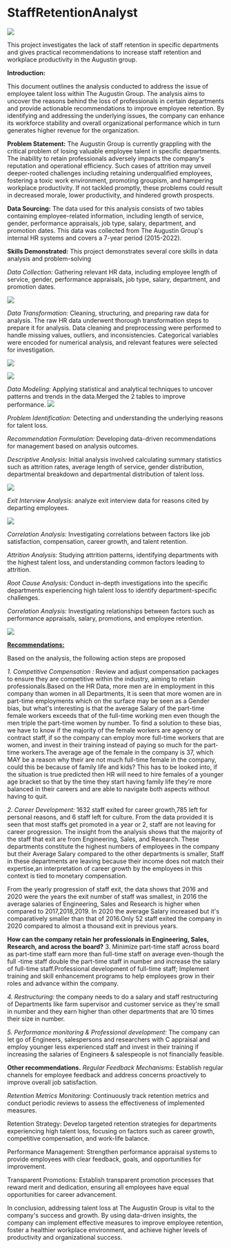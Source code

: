 # StaffRetentionAnalyst

![](SrAnalystGithub/FrontPage.png)

This project investigates the lack of staff retention in specific departments and gives practical recommendations to increase staff retention and workplace productivity in the Augustin group.

**Introduction:**

This document outlines the analysis conducted to address the issue of employee talent loss within The Augustin Group. The analysis aims to uncover the reasons behind the loss of professionals in certain departments and provide actionable recommendations to improve employee retention. By identifying and addressing the underlying issues, the company can enhance its workforce stability and overall organizational performance which in turn generates higher revenue for the organization.

**Problem Statement:**
The Augustin Group is currently grappling with the critical problem of losing valuable employee talent in specific departments. The inability to retain professionals adversely impacts the company's reputation and operational efficiency. Such cases of attrition may unveil deeper-rooted challenges including retaining underqualified employees, fostering a toxic work environment, promoting groupism, and hampering workplace productivity. If not tackled promptly, these problems could result in decreased morale, lower productivity, and hindered growth prospects.

**Data Sourcing:**
The data used for this analysis consists of two tables containing employee-related information, including length of service, gender, performance appraisals, job type, salary, department, and promotion dates. This data was collected from The Augustin Group's internal HR systems and covers a 7-year period (2015-2022).

**Skills Demonstrated:**
This project demonstrates several core skills in data analysis and problem-solving

*Data Collection:* Gathering relevant HR data, including employee length of service, gender, performance appraisals, job type, salary, department, and promotion dates.

![](SrAnalystGithub/DataCleaning1.png)

*Data Transformation:* Cleaning, structuring, and preparing raw data for analysis. The raw HR data underwent thorough transformation steps to prepare it for analysis. Data cleaning and preprocessing were performed to handle missing values, outliers, and inconsistencies. Categorical variables were encoded for numerical analysis, and relevant features were selected for investigation.

 ![](SrAnalystGithub/DataCleaning2.png)

![](SrAnalystGithub/DataCleaning4.png) 

*Data Modeling:* Applying statistical and analytical techniques to uncover patterns and trends in the data.Merged the 2 tables to improve performance.
![](SrAnalystGithub/DataCleaning3.png)

*Problem Identification:* Detecting and understanding the underlying reasons for talent loss.

*Recommendation Formulation:* Developing data-driven recommendations for management based on analysis outcomes.

*Descriptive Analysis:* Initial analysis involved calculating summary statistics such as attrition rates, average length of service, gender distribution, departmental breakdown and departmental distribution of talent loss.

  ![](SrAnalystGithub/GenderGap.png)

*Exit Interview Analysis:*  analyze exit interview data for reasons cited by departing employees.

![](SrAnalystGithub/GenderActivity.png)

*Correlation Analysis:* Investigating correlations between factors like job satisfaction, compensation, career growth, and talent retention.         

*Attrition Analysis:* Studying attrition patterns, identifying departments with the highest talent loss, and understanding common factors leading to attrition.

*Root Cause Analysis:* Conduct in-depth investigations into the specific departments experiencing high talent loss to identify department-specific challenges.

*Correlation Analysis:* Investigating relationships between factors such as performance appraisals, salary, promotions, and employee retention.

![](SrAnalystGithub/SalaryAnalysis.png)

**<ins>Recommendations:</ins>**

Based on the analysis, the following action steps are proposed

*1. Competitive Compensation :* Review and adjust compensation packages to ensure they are competitive within the industry, aiming to retain professionals.Based on the HR Data, more men are in employment in this company than women in all Departments, It is seen that more women are in part-time employments which on the surface may be seen as a Gender bias, but what's interesting is that the average Salary of the part-time female workers exceeds that of the full-time working men even though the men triple the part-time women by number.
To find a solution to these bias, we have to know if the majority of the female workers are agency or contract staff, if so the company can employ more full-time workers that are women, and invest in their training instead of paying so much for the part-time workers.The average age of the female in the company is 37, which MAY be a reason why their are not much full-time female in the company, could this be because of family life and kids? This has to be looked into, if the situation is true predicted then HR will need to hire females of a younger age bracket so that by the time they start having family life they're more balanced in their careers and are able to navigate both aspects without having to quit.

*2. Career Development:* 1632 staff exited for career growth,785 left for personal reasons, and 6 staff left for culture. From the data provided it is seen that  most staffs get promoted in a year or 2, staff are not leaving for career progression. The insight from the analysis shows that the majority of the staff that exit are from Engineering, Sales, and Research. These departments constitute the highest numbers of employees in the company but their Average Salary compared to the other departments is smaller, Staff in these departments are leaving because their income does not match their expertise,an interpretation of career growth by the employees in this context is tied to monetary compensation.

From the yearly progression of staff exit, the data shows that 2016 and 2020 were the years the exit number of staff was smallest, in 2016 the average salaries of Engineering, Sales and Research is higher when compared to 2017,2018,2019. In 2020 the average Salary increased but it's comparatively smaller than that of 2016.Only 52 staff exited the company in 2020 compared to almost a thousand exit in previous years.

**How can the company retain her professionals in Engineering, Sales, Research, and across the board?** 3. Minimize part-time staff across board as part-time staff earn more than full-time staff on average even-though the full -time staff double the part-time staff in number and increase the salary of full-time staff.Professional development of full-time staff; Implement training and skill enhancement programs to help employees grow in their roles and advance within the company.

*4. Restructuring:* the company needs to do a salary and staff restructuring of Departments like farm supervisor  and customer service as they're small in number and they earn higher than other departments that are 10 times their size in number.

*5. Performance monitoring & Professional development:* The company can let go of Engineers, salespersons and researchers with C appraisal and employ younger less experienced staff and invest in their training if increasing  the salaries of Engineers & salespeople is not financially feasible.


**Other recommendations.**
*Regular Feedback Mechanisms:* Establish regular channels for employee feedback and address concerns proactively to improve overall job satisfaction.

*Retention Metrics Monitoring:* Continuously track retention metrics and conduct periodic reviews to assess the effectiveness of implemented measures.

Retention Strategy: Develop targeted retention strategies for departments experiencing high talent loss, focusing on factors such as career growth, competitive compensation, and work-life balance.

Performance Management: Strengthen performance appraisal systems to provide employees with clear feedback, goals, and opportunities for improvement.

Transparent Promotions: Establish transparent promotion processes that reward merit and dedication, ensuring all employees have equal opportunities for career advancement.

In conclusion, addressing talent loss at The Augustin Group is vital to the company's success and growth. By using data-driven insights, the company can implement effective measures to improve employee retention, foster a healthier workplace environment, and achieve higher levels of productivity and organizational success.







